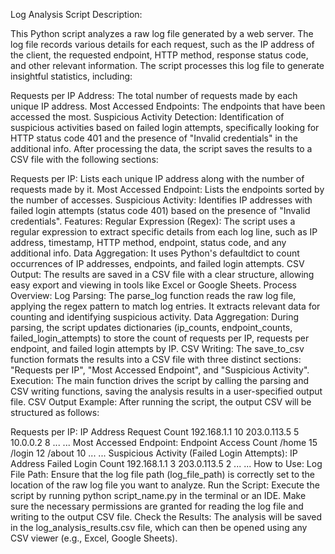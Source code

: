 Log Analysis Script Description:

This Python script analyzes a raw log file generated by a web server. The log file records various details for each request, such as the IP address of the client, the requested endpoint, HTTP method, response status code, and other relevant information. The script processes this log file to generate insightful statistics, including:

Requests per IP Address: The total number of requests made by each unique IP address.
Most Accessed Endpoints: The endpoints that have been accessed the most.
Suspicious Activity Detection: Identification of suspicious activities based on failed login attempts, specifically looking for HTTP status code 401 and the presence of "Invalid credentials" in the additional info.
After processing the data, the script saves the results to a CSV file with the following sections:

Requests per IP: Lists each unique IP address along with the number of requests made by it.
Most Accessed Endpoint: Lists the endpoints sorted by the number of accesses.
Suspicious Activity: Identifies IP addresses with failed login attempts (status code 401) based on the presence of "Invalid credentials".
Features:
Regular Expression (Regex): The script uses a regular expression to extract specific details from each log line, such as IP address, timestamp, HTTP method, endpoint, status code, and any additional info.
Data Aggregation: It uses Python's defaultdict to count occurrences of IP addresses, endpoints, and failed login attempts.
CSV Output: The results are saved in a CSV file with a clear structure, allowing easy export and viewing in tools like Excel or Google Sheets.
Process Overview:
Log Parsing: The parse_log function reads the raw log file, applying the regex pattern to match log entries. It extracts relevant data for counting and identifying suspicious activity.
Data Aggregation: During parsing, the script updates dictionaries (ip_counts, endpoint_counts, failed_login_attempts) to store the count of requests per IP, requests per endpoint, and failed login attempts by IP.
CSV Writing: The save_to_csv function formats the results into a CSV file with three distinct sections: "Requests per IP", "Most Accessed Endpoint", and "Suspicious Activity".
Execution: The main function drives the script by calling the parsing and CSV writing functions, saving the analysis results in a user-specified output file.
CSV Output Example:
After running the script, the output CSV will be structured as follows:

Requests per IP:
IP Address	Request Count
192.168.1.1	10
203.0.113.5	5
10.0.0.2	8
...	...
Most Accessed Endpoint:
Endpoint	Access Count
/home	15
/login	12
/about	10
...	...
Suspicious Activity (Failed Login Attempts):
IP Address	Failed Login Count
192.168.1.1	3
203.0.113.5	2
...	...
How to Use:
Log File Path: Ensure that the log file path (log_file_path) is correctly set to the location of the raw log file you want to analyze.
Run the Script: Execute the script by running python script_name.py in the terminal or an IDE. Make sure the necessary permissions are granted for reading the log file and writing to the output CSV file.
Check the Results: The analysis will be saved in the log_analysis_results.csv file, which can then be opened using any CSV viewer (e.g., Excel, Google Sheets).
